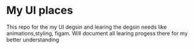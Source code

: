 # My UI places

This repo for the my UI degsin and learing the  degsin needs like animations,styling, figam.
Will document all learing progess there for my better understanding  